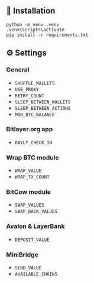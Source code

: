 ##  🚀 Installation
```
python -m venv .venv
.venv\Scripts\activate
pip install -r requirements.txt
```

## ⚙️ Settings

### General

* `SHUFFLE_WALLETS` 
* `USE_PROXY` 
* `RETRY_COUNT` 
* `SLEEP_BETWEEN_WALLETS`
* `SLEEP_BETWEEN_ACTIONS`
* `MIN_BTC_BALANCE`

### Bitlayer.org app

* `DAYLY_CHECK_IN ` 

### Wrap BTC module

* `WRAP_VALUE ` 
* `WRAP_TX_COUNT` 

### BitCow module

* `SWAP_VALUES` 
* `SWAP_BACK_VALUES`

### Avalon & LayerBank

* `DEPOSIT_VALUE` 

### MiniBridge

* `SEND_VALUE`
* `AVAILABLE_CHAINS`
